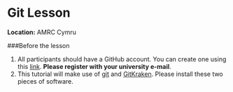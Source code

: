 # Git Lesson

**Location:** AMRC Cymru

###Before the lesson
1. All participants should have a GitHub account. You can create one using this [link](https://github.com/). **Please register with your university e-mail**.
2. This tutorial will make use of [git](https://git-scm.com/) and [GitKraken](https://www.gitkraken.com/). Please install these two pieces of software.

